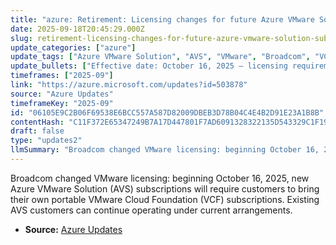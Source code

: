 ```yaml
---
title: "azure: Retirement: Licensing changes for future Azure VMware Solution subscriptions starting October 16, 2025."
date: 2025-09-18T20:45:29.000Z
slug: retirement-licensing-changes-for-future-azure-vmware-solution-subscriptions-starting-october-16-2025
update_categories: ["azure"]
update_tags: ["Azure VMware Solution", "AVS", "VMware", "Broadcom", "VCF", "BYO", "licensing", "Oct 16 2025"]
update_bullets: ["Effective date: October 16, 2025 — licensing requirement applies to new AVS subscriptions created on or after this date.", "Change detail: Broadcom requires new hyperscaler customers to bring their own portable VCF (VCF BYO) subscriptions rather than relying on included/licensed VMware from the hyperscaler.", "Impact: New AVS deployments will need separate VCF licenses purchased from Broadcom or an authorized reseller before creating subscriptions.", "No immediate disruption for current customers: existing AVS customers can continue to run under their current licensing terms.", "Recommended actions: inventory current and planned AVS deployments, update procurement and cost forecasts to include VCF license costs for new subscriptions, and plan license purchases in advance of Oct 16, 2025.", "Engage vendors: contact Broadcom, your VMware reseller, and Microsoft Azure account team to confirm licensing details, pricing, entitlement portability, and migration options.", "Consider alternatives: evaluate architecture, consolidation, or migration timing if BYO licensing materially changes TCO or deployment plans.", "Documentation: review Broadcom/VMware licensing bulletins and Azure VMware Solution guidance to ensure compliance and to get exact steps for bringing portable VCF subscriptions."]
timeframes: ["2025-09"]
link: "https://azure.microsoft.com/updates?id=503878"
source: "Azure Updates"
timeframeKey: "2025-09"
id: "06105E9C2B06F69538E6BCC557A587D82009DBEB3D78B04C4E4B2D91E23A1B8B"
contentHash: "C11F372E65347249B7A17D447801F7AD6091328322135D543329C1F191488390"
draft: false
type: "updates2"
llmSummary: "Broadcom changed VMware licensing: beginning October 16, 2025, new Azure VMware Solution (AVS) subscriptions will require customers to bring their own portable VMware Cloud Foundation (VCF) subscriptions. Existing AVS customers can continue operating under current arrangements."
---
```


Broadcom changed VMware licensing: beginning October 16, 2025, new Azure VMware Solution (AVS) subscriptions will require customers to bring their own portable VMware Cloud Foundation (VCF) subscriptions. Existing AVS customers can continue operating under current arrangements.

- **Source:** [Azure Updates](https://azure.microsoft.com/updates?id=503878)
